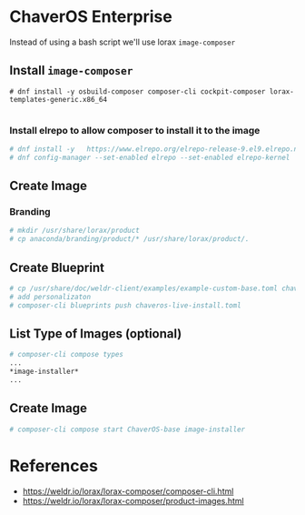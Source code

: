 # ChaverOS Enterprise

Instead of using a bash script we'll use lorax `image-composer`

## Install `image-composer`
```shell
# dnf install -y osbuild-composer composer-cli cockpit-composer lorax-templates-generic.x86_64


```
### Install elrepo to allow composer to install it to the image
```bash
# dnf install -y   https://www.elrepo.org/elrepo-release-9.el9.elrepo.noarch.rpm
# dnf config-manager --set-enabled elrepo --set-enabled elrepo-kernel
```

## Create Image

### Branding

```bash
# mkdir /usr/share/lorax/product
# cp anaconda/branding/product/* /usr/share/lorax/product/.
```

## Create Blueprint

```bash
# cp /usr/share/doc/weldr-client/examples/example-custom-base.toml chaveros-live-install.toml
# add personalizaton
# composer-cli blueprints push chaveros-live-install.toml
```

## List Type of Images (optional)

```bash
# composer-cli compose types
...
*image-installer*
...
```

## Create Image

```bash
# composer-cli compose start ChaverOS-base image-installer
```

# References
* https://weldr.io/lorax/lorax-composer/composer-cli.html
* https://weldr.io/lorax/lorax-composer/product-images.html
